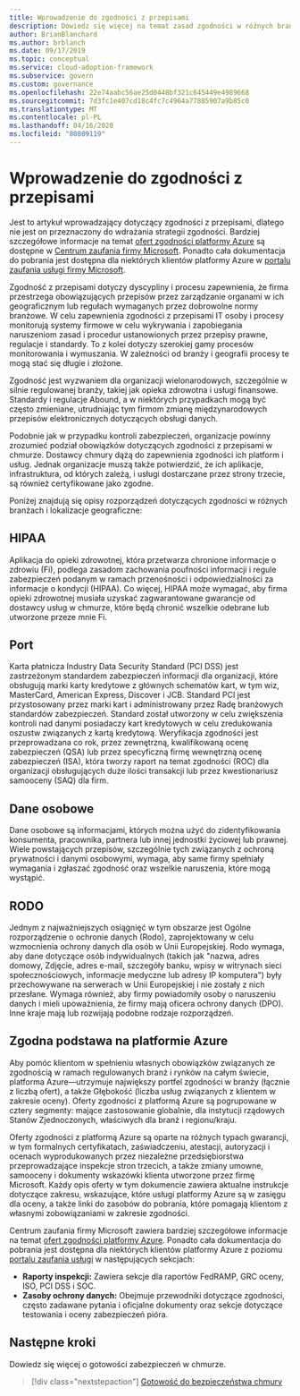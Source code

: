 ```yaml
---
title: Wprowadzenie do zgodności z przepisami
description: Dowiedz się więcej na temat zasad zgodności w różnych branżach i lokalizacje geograficzne, które mogą mieć wpływ na zarządzanie chmurą.
author: BrianBlanchard
ms.author: brblanch
ms.date: 09/17/2019
ms.topic: conceptual
ms.service: cloud-adoption-framework
ms.subservice: govern
ms.custom: governance
ms.openlocfilehash: 22e74aabc56ae25d0448bf321c645449e4989668
ms.sourcegitcommit: 7d3fc1e407cd18c4fc7c4964a77885907a9b85c0
ms.translationtype: MT
ms.contentlocale: pl-PL
ms.lasthandoff: 04/16/2020
ms.locfileid: "80809119"
---
```

# <a name="introduction-to-regulatory-compliance"></a>Wprowadzenie do zgodności z przepisami

Jest to artykuł wprowadzający dotyczący zgodności z przepisami, dlatego nie jest on przeznaczony do wdrażania strategii zgodności. Bardziej szczegółowe informacje na temat [ofert zgodności platformy Azure](https://aka.ms/allcompliance) są dostępne w [Centrum zaufania firmy Microsoft](https://www.microsoft.com/trust-center). Ponadto cała dokumentacja do pobrania jest dostępna dla niektórych klientów platformy Azure w [portalu zaufania usługi firmy Microsoft](https://servicetrust.microsoft.com).

Zgodność z przepisami dotyczy dyscypliny i procesu zapewnienia, że firma przestrzega obowiązujących przepisów przez zarządzanie organami w ich geograficznym lub regułach wymaganych przez dobrowolne normy branżowe. W celu zapewnienia zgodności z przepisami IT osoby i procesy monitorują systemy firmowe w celu wykrywania i zapobiegania naruszeniom zasad i procedur ustanowionych przez przepisy prawne, regulacje i standardy. To z kolei dotyczy szerokiej gamy procesów monitorowania i wymuszania. W zależności od branży i geografii procesy te mogą stać się długie i złożone.

Zgodność jest wyzwaniem dla organizacji wielonarodowych, szczególnie w silnie regulowanej branży, takiej jak opieka zdrowotna i usługi finansowe. Standardy i regulacje Abound, a w niektórych przypadkach mogą być często zmieniane, utrudniając tym firmom zmianę międzynarodowych przepisów elektronicznych dotyczących obsługi danych.

Podobnie jak w przypadku kontroli zabezpieczeń, organizacje powinny zrozumieć podział obowiązków dotyczących zgodności z przepisami w chmurze. Dostawcy chmury dążą do zapewnienia zgodności ich platform i usług. Jednak organizacje muszą także potwierdzić, że ich aplikacje, infrastruktura, od których zależą, i usługi dostarczane przez strony trzecie, są również certyfikowane jako zgodne.

Poniżej znajdują się opisy rozporządzeń dotyczących zgodności w różnych branżach i lokalizacje geograficzne:

## <a name="hipaa"></a>HIPAA

Aplikacja do opieki zdrowotnej, która przetwarza chronione informacje o zdrowiu (Fi), podlega zasadom zachowania poufności informacji i regule zabezpieczeń podanym w ramach przenośności i odpowiedzialności za informacje o kondycji (HIPAA). Co więcej, HIPAA może wymagać, aby firma opieki zdrowotnej musiała uzyskać zagwarantowane gwarancje od dostawcy usług w chmurze, które będą chronić wszelkie odebrane lub utworzone przeze mnie Fi.

## <a name="pci"></a>Port

Karta płatnicza Industry Data Security Standard (PCI DSS) jest zastrzeżonym standardem zabezpieczeń informacji dla organizacji, które obsługują marki karty kredytowe z głównych schematów kart, w tym wiz, MasterCard, American Express, Discover i JCB. Standard PCI jest przystosowany przez marki kart i administrowany przez Radę branżowych standardów zabezpieczeń. Standard został utworzony w celu zwiększenia kontroli nad danymi posiadaczy kart kredytowych w celu zredukowania oszustw związanych z kartą kredytową. Weryfikacja zgodności jest przeprowadzana co rok, przez zewnętrzną, kwalifikowaną ocenę zabezpieczeń (QSA) lub przez specyficzną firmę wewnętrzną ocenę zabezpieczeń (ISA), która tworzy raport na temat zgodności (ROC) dla organizacji obsługujących duże ilości transakcji lub przez kwestionariusz samooceny (SAQ) dla firm.

## <a name="personal-data"></a>Dane osobowe

Dane osobowe są informacjami, których można użyć do zidentyfikowania konsumenta, pracownika, partnera lub innej jednostki życiowej lub prawnej. Wiele powstających przepisów, szczególnie tych związanych z ochroną prywatności i danymi osobowymi, wymaga, aby same firmy spełniały wymagania i zgłaszać zgodność oraz wszelkie naruszenia, które mogą wystąpić.

## <a name="gdpr"></a>RODO

Jednym z najważniejszych osiągnięć w tym obszarze jest Ogólne rozporządzenie o ochronie danych (Rodo), zaprojektowany w celu wzmocnienia ochrony danych dla osób w Unii Europejskiej. Rodo wymaga, aby dane dotyczące osób indywidualnych (takich jak "nazwa, adres domowy, Zdjęcie, adres e-mail, szczegóły banku, wpisy w witrynach sieci społecznościowych, informacje medyczne lub adresy IP komputera") były przechowywane na serwerach w Unii Europejskiej i nie zostały z nich przesłane. Wymaga również, aby firmy powiadomiły osoby o naruszeniu danych i mieli upoważnienia, że firmy mają oficera ochrony danych (DPO). Inne kraje mają lub rozwijają podobne rodzaje rozporządzeń.

## <a name="compliant-foundation-in-azure"></a>Zgodna podstawa na platformie Azure

Aby pomóc klientom w spełnieniu własnych obowiązków związanych ze zgodnością w ramach regulowanych branż i rynków na całym świecie, platforma Azure&mdash;utrzymuje największy portfel zgodności w branży (łącznie z liczbą ofert), a także Głębokość (liczba usług związanych z klientem w zakresie oceny). Oferty zgodności z platformą Azure są pogrupowane w cztery segmenty: mające zastosowanie globalnie, dla instytucji rządowych Stanów Zjednoczonych, właściwych dla branż i regionu/kraju.

Oferty zgodności z platformą Azure są oparte na różnych typach gwarancji, w tym formalnych certyfikatach, zaświadczeniu, atestacji, autoryzacji i ocenach wyprodukowanych przez niezależne przedsiębiorstwa przeprowadzające inspekcje stron trzecich, a także zmiany umowne, samooceny i dokumenty wskazówki klienta utworzone przez firmę Microsoft. Każdy opis oferty w tym dokumencie zawiera aktualne instrukcje dotyczące zakresu, wskazujące, które usługi platformy Azure są w zasięgu dla oceny, a także linki do zasobów do pobrania, które pomagają klientom z własnymi zobowiązaniami w zakresie zgodności.

Centrum zaufania firmy Microsoft zawiera bardziej szczegółowe informacje na temat [ofert zgodności platformy Azure](https://www.microsoft.com/trust-center/compliance/compliance-overview). Ponadto cała dokumentacja do pobrania jest dostępna dla niektórych klientów platformy Azure z poziomu [portalu zaufania usługi](https://servicetrust.microsoft.com) w następujących sekcjach:

- **Raporty inspekcji:** Zawiera sekcje dla raportów FedRAMP, GRC oceny, ISO, PCI DSS i SOC.
- **Zasoby ochrony danych:** Obejmuje przewodniki dotyczące zgodności, często zadawane pytania i oficjalne dokumenty oraz sekcje dotyczące testowania i oceny zabezpieczeń pióra.

## <a name="next-steps"></a>Następne kroki

Dowiedz się więcej o gotowości zabezpieczeń w chmurze.

> [!div class="nextstepaction"]
> [Gotowość do bezpieczeństwa chmury](./cloud-security-readiness.md)
